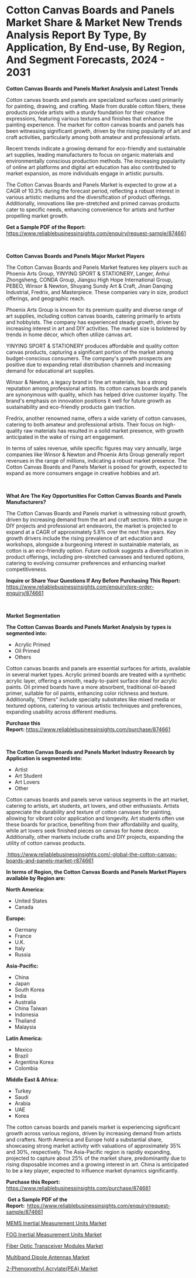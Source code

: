 <p><h1>Cotton Canvas Boards and Panels Market Share & Market New Trends Analysis Report By Type, By Application, By End-use, By Region, And Segment Forecasts, 2024 - 2031</h1></p><p><strong>Cotton Canvas Boards and Panels Market Analysis and Latest Trends</strong></p>
<p><p>Cotton canvas boards and panels are specialized surfaces used primarily for painting, drawing, and crafting. Made from durable cotton fibers, these products provide artists with a sturdy foundation for their creative expressions, featuring various textures and finishes that enhance the painting experience. The market for cotton canvas boards and panels has been witnessing significant growth, driven by the rising popularity of art and craft activities, particularly among both amateur and professional artists.</p><p>Recent trends indicate a growing demand for eco-friendly and sustainable art supplies, leading manufacturers to focus on organic materials and environmentally conscious production methods. The increasing popularity of online art platforms and digital art education has also contributed to market expansion, as more individuals engage in artistic pursuits. </p><p>The Cotton Canvas Boards and Panels Market is expected to grow at a CAGR of 10.3% during the forecast period, reflecting a robust interest in various artistic mediums and the diversification of product offerings. Additionally, innovations like pre-stretched and primed canvas products cater to specific needs, enhancing convenience for artists and further propelling market growth.</p></p>
<p><strong>Get a Sample PDF of the Report:&nbsp;</strong> <a href="https://www.reliablebusinessinsights.com/enquiry/request-sample/874661?utm_campaign=41&utm_medium=2&utm_source=Github&utm_content=ia&utm_term=11102024&utm_id=cotton-canvas-boards-and-panels">https://www.reliablebusinessinsights.com/enquiry/request-sample/874661</a></p>
<p>&nbsp;</p>
<p><strong>Cotton Canvas Boards and Panels Major Market Players</strong></p>
<p><p>The Cotton Canvas Boards and Panels Market features key players such as Phoenix Arts Group, YINYING SPORT & STATIONERY, Langer, Anhui Zhongsheng, CONDA Group, Jiangsu High Hope International Group, PEBEO, Winsor & Newton, Shuyang Sundy Art & Craft, Jinan Danqing Industrial, Fredrix, and Masterpiece. These companies vary in size, product offerings, and geographic reach.</p><p>Phoenix Arts Group is known for its premium quality and diverse range of art supplies, including cotton canvas boards, catering primarily to artists and hobbyists. The company has experienced steady growth, driven by increasing interest in art and DIY activities. The market size is bolstered by trends in home décor, which often utilize canvas art.</p><p>YINYING SPORT & STATIONERY produces affordable and quality cotton canvas products, capturing a significant portion of the market among budget-conscious consumers. The company's growth prospects are positive due to expanding retail distribution channels and increasing demand for educational art supplies.</p><p>Winsor & Newton, a legacy brand in fine art materials, has a strong reputation among professional artists. Its cotton canvas boards and panels are synonymous with quality, which has helped drive customer loyalty. The brand's emphasis on innovation positions it well for future growth as sustainability and eco-friendly products gain traction.</p><p>Fredrix, another renowned name, offers a wide variety of cotton canvases, catering to both amateur and professional artists. Their focus on high-quality raw materials has resulted in a solid market presence, with growth anticipated in the wake of rising art engagement.</p><p>In terms of sales revenue, while specific figures may vary annually, large companies like Winsor & Newton and Phoenix Arts Group generally report revenues in the range of millions, indicating a robust market presence. The Cotton Canvas Boards and Panels Market is poised for growth, expected to expand as more consumers engage in creative hobbies and art.</p></p>
<p>&nbsp;</p>
<p><strong>What Are The Key Opportunities For Cotton Canvas Boards and Panels Manufacturers?</strong></p>
<p><p>The Cotton Canvas Boards and Panels market is witnessing robust growth, driven by increasing demand from the art and craft sectors. With a surge in DIY projects and professional art endeavors, the market is projected to expand at a CAGR of approximately 5.8% over the next five years. Key growth drivers include the rising prevalence of art education and workshops, alongside a burgeoning interest in sustainable materials, as cotton is an eco-friendly option. Future outlook suggests a diversification in product offerings, including pre-stretched canvases and textured options, catering to evolving consumer preferences and enhancing market competitiveness.</p></p>
<p><strong>Inquire or Share Your Questions If Any Before Purchasing This Report:</strong> <a href="https://www.reliablebusinessinsights.com/enquiry/pre-order-enquiry/874661?utm_campaign=41&utm_medium=2&utm_source=Github&utm_content=ia&utm_term=11102024&utm_id=cotton-canvas-boards-and-panels">https://www.reliablebusinessinsights.com/enquiry/pre-order-enquiry/874661</a></p>
<p>&nbsp;</p>
<p><strong>Market Segmentation</strong></p>
<p><strong>The Cotton Canvas Boards and Panels Market Analysis by types is segmented into:</strong></p>
<p><ul><li>Acrylic Primed</li><li>Oil Primed</li><li>Others</li></ul></p>
<p><p>Cotton canvas boards and panels are essential surfaces for artists, available in several market types. Acrylic primed boards are treated with a synthetic acrylic layer, offering a smooth, ready-to-paint surface ideal for acrylic paints. Oil primed boards have a more absorbent, traditional oil-based primer, suitable for oil paints, enhancing color richness and texture. Additionally, "Others" include specialty substrates like mixed media or textured options, catering to various artistic techniques and preferences, expanding usability across different mediums.</p></p>
<p><strong>Purchase this Report:&nbsp;</strong><a href="https://www.reliablebusinessinsights.com/purchase/874661?utm_campaign=41&utm_medium=2&utm_source=Github&utm_content=ia&utm_term=11102024&utm_id=cotton-canvas-boards-and-panels">https://www.reliablebusinessinsights.com/purchase/874661</a></p>
<p>&nbsp;</p>
<p><strong>The Cotton Canvas Boards and Panels Market Industry Research by Application is segmented into:</strong></p>
<p><ul><li>Artist</li><li>Art Student</li><li>Art Lovers</li><li>Other</li></ul></p>
<p><p>Cotton canvas boards and panels serve various segments in the art market, catering to artists, art students, art lovers, and other enthusiasts. Artists appreciate the durability and texture of cotton canvases for painting, allowing for vibrant color application and longevity. Art students often use these boards for practice, benefiting from their affordability and quality, while art lovers seek finished pieces on canvas for home decor. Additionally, other markets include crafts and DIY projects, expanding the utility of cotton canvas products.</p></p>
<p><a href="https://www.reliablebusinessinsights.com/-global-the-cotton-canvas-boards-and-panels-market-r874661?utm_campaign=41&utm_medium=2&utm_source=Github&utm_content=ia&utm_term=11102024&utm_id=cotton-canvas-boards-and-panels">&nbsp;https://www.reliablebusinessinsights.com/-global-the-cotton-canvas-boards-and-panels-market-r874661</a></p>
<p><strong>In terms of Region, the Cotton Canvas Boards and Panels Market Players available by Region are:</strong></p>
<p>
    <p> <strong> North America: </strong>
        <ul>
            <li>United States</li>
            <li>Canada</li>
        </ul>
        </p> 
    <p> <strong> Europe: </strong>
        <ul>
            <li>Germany</li>
            <li>France</li>
            <li>U.K.</li>
            <li>Italy</li>
            <li>Russia</li>
        </ul>
        </p> 
    <p> <strong> Asia-Pacific: </strong>
        <ul>
            <li>China</li>
            <li>Japan</li>
            <li>South Korea</li>
            <li>India</li>
            <li>Australia</li>
            <li>China Taiwan</li>
            <li>Indonesia</li>
            <li>Thailand</li>
            <li>Malaysia</li>
        </ul>
        </p> 
    <p> <strong> Latin America: </strong>
        <ul>
            <li>Mexico</li>
            <li>Brazil</li>
            <li>Argentina Korea</li>
            <li>Colombia</li>
        </ul>
        </p> 
    <p> <strong> Middle East & Africa: </strong>
        <ul>
            <li>Turkey</li>
            <li>Saudi</li>
            <li>Arabia</li>
            <li>UAE</li>
            <li>Korea</li>
        </ul>
    </p>
    </p>
<p><p>The cotton canvas boards and panels market is experiencing significant growth across various regions, driven by increasing demand from artists and crafters. North America and Europe hold a substantial share, showcasing strong market activity with valuations of approximately 35% and 30%, respectively. The Asia-Pacific region is rapidly expanding, projected to capture about 25% of the market share, predominantly due to rising disposable incomes and a growing interest in art. China is anticipated to be a key player, expected to influence market dynamics significantly.</p></p>
<p><strong>Purchase this Report: </strong><a href="https://www.reliablebusinessinsights.com/purchase/874661?utm_campaign=41&utm_medium=2&utm_source=Github&utm_content=ia&utm_term=11102024&utm_id=cotton-canvas-boards-and-panels">https://www.reliablebusinessinsights.com/purchase/874661</a></p>
<p>&nbsp;<strong>Get a Sample PDF of the Report:&nbsp;&nbsp;</strong><a href="https://www.reliablebusinessinsights.com/enquiry/request-sample/874661?utm_campaign=41&utm_medium=2&utm_source=Github&utm_content=ia&utm_term=11102024&utm_id=cotton-canvas-boards-and-panels">https://www.reliablebusinessinsights.com/enquiry/request-sample/874661</a></p>
<p><strong></strong></p>
<p><p><a href="https://www.linkedin.com/pulse/mems-inertial-measurement-units-market-size-growth-industry-cqquc?utm_campaign=41&utm_medium=2&utm_source=Github&utm_content=ia&utm_term=11102024&utm_id=cotton-canvas-boards-and-panels">MEMS Inertial Measurement Units Market</a></p><p><a href="https://www.linkedin.com/pulse/fog-inertial-measurement-units-market-velocity-115-cagr-trajectory-aap2c?utm_campaign=41&utm_medium=2&utm_source=Github&utm_content=ia&utm_term=11102024&utm_id=cotton-canvas-boards-and-panels">FOG Inertial Measurement Units Market</a></p><p><a href="https://issuu.com/reportprime-2/docs/fiber-optic-transceiver-modules-mar_b5e88df5aa16ff?utm_campaign=41&utm_medium=2&utm_source=Github&utm_content=ia&utm_term=11102024&utm_id=cotton-canvas-boards-and-panels">Fiber Optic Transceiver Modules Market</a></p><p><a href="https://issuu.com/reportprime-2/docs/multiband-dipole-antennas-market-si_e96cd241df95e8?utm_campaign=41&utm_medium=2&utm_source=Github&utm_content=ia&utm_term=11102024&utm_id=cotton-canvas-boards-and-panels">Multiband Dipole Antennas Market</a></p><p><a href="https://www.linkedin.com/pulse/2-phenoxyethyl-acrylatepea-market-trends-growth-outlook-qdqbc?utm_campaign=41&utm_medium=2&utm_source=Github&utm_content=ia&utm_term=11102024&utm_id=cotton-canvas-boards-and-panels">2-Phenoxyethyl Acrylate(PEA) Market</a></p></p>